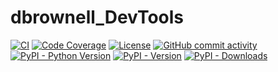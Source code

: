 # dbrownell_DevTools

[![CI](https://github.com/davidbrownell/dbrownell_DevTools/actions/workflows/standard.yaml/badge.svg?event=push)](https://github.com/davidbrownell/dbrownell_DevTools/actions/workflows/standard.yaml)
[![Code Coverage](https://img.shields.io/endpoint?url=https://gist.githubusercontent.com/davidbrownell/f15146b1b8fdc0a5d45ac0eb786a84f7/raw/dbrownell_DevTools_coverage.json)](https://github.com/davidbrownell/dbrownell_DevTools/actions)
[![License](https://img.shields.io/github/license/davidbrownell/dbrownell_DevTools?color=dark-green)](https://github.com/davidbrownell/dbrownell_DevTools/blob/master/LICENSE_1_0.txt)
[![GitHub commit activity](https://img.shields.io/github/commit-activity/y/davidbrownell/dbrownell_DevTools?color=dark-green)](https://github.com/davidbrownell/dbrownell_DevTools/commits/main/)
[![PyPI - Python Version](https://img.shields.io/pypi/pyversions/dbrownell_DevTools?color=dark-green)](https://pypi.org/project/dbrownell_DevTools/)
[![PyPI - Version](https://img.shields.io/pypi/v/dbrownell_DevTools?color=dark-green)](https://pypi.org/project/dbrownell_DevTools/)
[![PyPI - Downloads](https://img.shields.io/pypi/dm/dbrownell_DevTools)](https://pypistats.org/packages/dbrownell-devtools)
